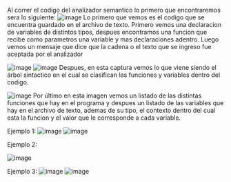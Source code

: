 Al correr el codigo del analizador semantico lo primero que encontraremos sera lo siguiente:
![image](https://github.com/Brug4c/Seminario-de-traductores-2/assets/157430737/8e0fd34f-86a1-4034-9f9f-e781a4050c65)
Lo primero que vemos es el codigo que se encuentra guardado en el archivo de texto.
Primero vemos una declaracion de variables de distintos tipos, despues encontramos una funcion que recibe como parametros una variable y mas declaraciones adentro.
Luego vemos un mensaje que dice que la cadena o el texto que se ingreso fue aceptada por el analizador

![image](https://github.com/Brug4c/Seminario-de-traductores-2/assets/157430737/f8585d12-69da-4a79-82af-30416d306401)
![image](https://github.com/Brug4c/Seminario-de-traductores-2/assets/157430737/a13eda27-e105-4f15-bc3c-aa28ff53aa6a)
Despues, en esta captura vemos lo que viene siendo el árbol sintactico en el cual se clasifican las funciones y variables dentro del codigo.

![image](https://github.com/Brug4c/Seminario-de-traductores-2/assets/157430737/03ae4acd-8ed1-4552-b352-42b9f175b6b9)
Por último en esta imagen vemos un listado de las distintas funciones que hay en el programa y despues un listado de las variables que hay en el archivo de texto, ademas de su tipo, el contexto dentro del cual esta la funcion y el valor que le corresponde a cada variable.

Ejemplo 1:
![image](https://github.com/Brug4c/Seminario-de-traductores-2/assets/157430737/8f414546-cd0d-4488-937e-6134cb4e799e)
![image](https://github.com/Brug4c/Seminario-de-traductores-2/assets/157430737/1f875e3c-964e-40c1-aa53-7903cdf4ccfc)

Ejemplo 2:

![image](https://github.com/Brug4c/Seminario-de-traductores-2/assets/157430737/5812760c-d26e-4431-9c42-cb0e9939193b)

Ejemplo 3:
![image](https://github.com/Brug4c/Seminario-de-traductores-2/assets/157430737/a0cddc04-eb95-4d34-a9d7-2a8e6db73010)
![image](https://github.com/Brug4c/Seminario-de-traductores-2/assets/157430737/a2489ecc-3c97-48cc-acfb-321a7f722be0)
